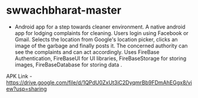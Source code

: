 # swwachbharat-master

- Android app for a step towards cleaner
environment.
A native android app for lodging complaints for cleaning. Users
login using Facebook or Gmail. Selects the location from Google's
location picker, clicks an image of the garbage and finally posts it.
The concerned authority can see the complaints and can act
accordingly.
Uses FireBase Authentication, FireBaseUI for UI libraries,
FireBaseStorage for storing images, FireBaseDatabase for storing
data .


APK Link -
https://drive.google.com/file/d/1QPdU0ZxUt3iC2DyqmrBb9FDmAhEGgx8/view?usp=sharing
